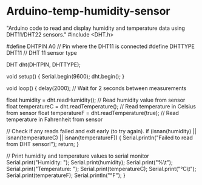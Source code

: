 # Arduino-temp-humidity-sensor
"Arduino code to read and display humidity and temperature data using DHT11/DHT22 sensors."
#include <DHT.h>

#define DHTPIN A0     // Pin where the DHT11 is connected
#define DHTTYPE DHT11   // DHT 11 sensor type

DHT dht(DHTPIN, DHTTYPE);

void setup() {
  Serial.begin(9600);
  dht.begin();
}

void loop() {
  delay(2000);  // Wait for 2 seconds between measurements
  
  float humidity = dht.readHumidity();     // Read humidity value from sensor
  float temperatureC = dht.readTemperature();  // Read temperature in Celsius from sensor
  float temperatureF = dht.readTemperature(true);  // Read temperature in Fahrenheit from sensor
  
  // Check if any reads failed and exit early (to try again).
  if (isnan(humidity) || isnan(temperatureC) || isnan(temperatureF)) {
    Serial.println("Failed to read from DHT sensor!");
    return;
  }

  // Print humidity and temperature values to serial monitor
  Serial.print("Humidity: ");
  Serial.print(humidity);
  Serial.print("%\t");
  Serial.print("Temperature: ");
  Serial.print(temperatureC);
  Serial.print("°C\t");
  Serial.print(temperatureF);
  Serial.println("°F");
}
